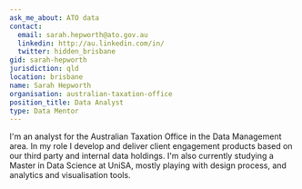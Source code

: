 ```yaml
---
ask_me_about: ATO data
contact:
  email: sarah.hepworth@ato.gov.au
  linkedin: http://au.linkedin.com/in/
  twitter: hidden_brisbane
gid: sarah-hepworth
jurisdiction: qld
location: brisbane
name: Sarah Hepworth
organisation: australian-taxation-office
position_title: Data Analyst
type: Data Mentor
---
```


I'm an analyst for the Australian Taxation Office in the Data Management area. In my role I develop and deliver client engagement products based on our third party and internal data holdings. I'm also currently studying a Master in Data Science at UniSA, mostly playing with design process, and analytics and visualisation tools.